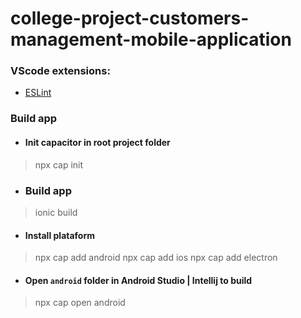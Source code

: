 # college-project-customers-management-mobile-application

### VScode extensions:
- [ESLint](https://marketplace.visualstudio.com/items?itemName=dbaeumer.vscode-eslint)

### Build app
- #### Init capacitor in root project folder
> npx cap init

- ### Build app
> ionic build

- #### Install plataform
> npx cap add android
> npx cap add ios
> npx cap add electron

- #### Open `android` folder in Android Studio | Intellij to build
> npx cap open android 
